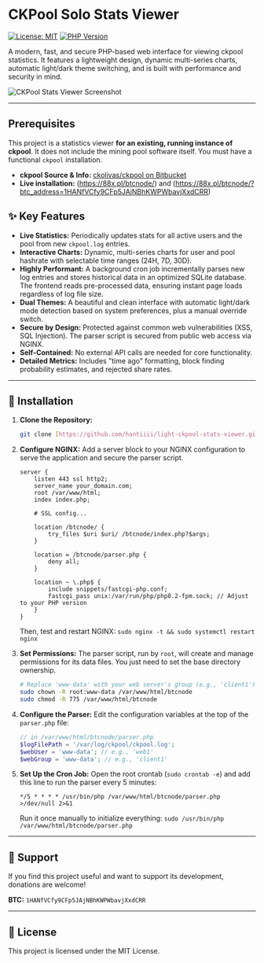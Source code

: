 # CKPool Solo Stats Viewer

[![License: MIT](https://img.shields.io/badge/License-MIT-yellow.svg)](https://opensource.org/licenses/MIT)
[![PHP Version](https://img.shields.io/badge/php-8.0%2B-blue.svg)](https://www.php.net/)

A modern, fast, and secure PHP-based web interface for viewing ckpool statistics. It features a lightweight design, dynamic multi-series charts, automatic light/dark theme switching, and is built with performance and security in mind.

![CKPool Stats Viewer Screenshot](https://i.imgur.com/f8VzaNc.png)


---

## Prerequisites

This project is a statistics viewer **for an existing, running instance of ckpool**. It does not include the mining pool software itself. You must have a functional `ckpool` installation.

* **ckpool Source & Info:** [ckolivas/ckpool on Bitbucket](https://bitbucket.org/ckolivas/ckpool-solo/src/solobtc/)
* **Live installation:** (https://88x.pl/btcnode/) and (https://88x.pl/btcnode/?btc_address=1HANfVCfy9CFp5JAjNBhKWPWbavjXxdCRR)

## ✨ Key Features

* **Live Statistics:** Periodically updates stats for all active users and the pool from new `ckpool.log` entries.
* **Interactive Charts:** Dynamic, multi-series charts for user and pool hashrate with selectable time ranges (24H, 7D, 30D).
* **Highly Performant:** A background cron job incrementally parses new log entries and stores historical data in an optimized SQLite database. The frontend reads pre-processed data, ensuring instant page loads regardless of log file size.
* **Dual Themes:** A beautiful and clean interface with automatic light/dark mode detection based on system preferences, plus a manual override switch.
* **Secure by Design:** Protected against common web vulnerabilities (XSS, SQL Injection). The parser script is secured from public web access via NGINX.
* **Self-Contained:** No external API calls are needed for core functionality.
* **Detailed Metrics:** Includes "time ago" formatting, block finding probability estimates, and rejected share rates.

---

## 🚀 Installation

1.  **Clone the Repository:**
    ```bash
    git clone [https://github.com/hantiiii/light-ckpool-stats-viewer.git](https://github.com/hantiiii/light-ckpool-stats-viewer.git) /var/www/html/btcnode
    ```
 

2.  **Configure NGINX:**
    Add a server block to your NGINX configuration to serve the application and secure the parser script.
    ```nginx
    server {
        listen 443 ssl http2;
        server_name your_domain.com;
        root /var/www/html;
        index index.php;

        # SSL config...

        location /btcnode/ {
            try_files $uri $uri/ /btcnode/index.php?$args;
        }

        location = /btcnode/parser.php {
            deny all;
        }

        location ~ \.php$ {
            include snippets/fastcgi-php.conf;
            fastcgi_pass unix:/var/run/php/php8.2-fpm.sock; // Adjust to your PHP version
        }
    }
    ```
    Then, test and restart NGINX: `sudo nginx -t && sudo systemctl restart nginx`

3.  **Set Permissions:**
    The parser script, run by `root`, will create and manage permissions for its data files. You just need to set the base directory ownership.
    ```bash
    # Replace 'www-data' with your web server's group (e.g., 'client1')
    sudo chown -R root:www-data /var/www/html/btcnode
    sudo chmod -R 775 /var/www/html/btcnode
    ```

4.  **Configure the Parser:**
    Edit the configuration variables at the top of the `parser.php` file:
    ```php
    // in /var/www/html/btcnode/parser.php
    $logFilePath = '/var/log/ckpool/ckpool.log'; 
    $webUser = 'www-data'; // e.g., 'web1'
    $webGroup = 'www-data'; // e.g., 'client1'
    ```

5.  **Set Up the Cron Job:**
    Open the root crontab (`sudo crontab -e`) and add this line to run the parser every 5 minutes:
    ```crontab
    */5 * * * * /usr/bin/php /var/www/html/btcnode/parser.php >/dev/null 2>&1
    ```
    Run it once manually to initialize everything: `sudo /usr/bin/php /var/www/html/btcnode/parser.php`

---

## 💖 Support

If you find this project useful and want to support its development, donations are welcome!

**BTC:** `1HANfVCfy9CFp5JAjNBhKWPWbavjXxdCRR`

---

## 📄 License

This project is licensed under the MIT License.
